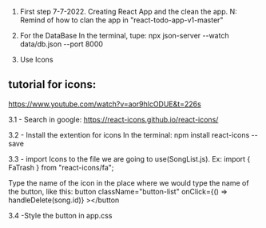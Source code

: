 1. First step 7-7-2022. Creating React App and the clean the app.
   N: Remind of how to clan the app in "react-todo-app-v1-master"

2. For the DataBase
   In the terminal, tupe:
   npx json-server --watch data/db.json --port 8000

3. Use Icons

## tutorial for icons:

https://www.youtube.com/watch?v=aor9hlcODUE&t=226s

3.1 - Search in google:
https://react-icons.github.io/react-icons/

3.2 - Install the extention for icons In the terminal:
npm install react-icons --save

3.3 - import Icons to the file we are going to use(SongList.js). Ex:
import { FaTrash } from "react-icons/fa";

Type the name of the icon in the place where we would type the name of the button, like this:
button className="button-list" onClick={() => handleDelete(song.id)} ><FaTrash /></button

3.4 -Style the button in app.css
